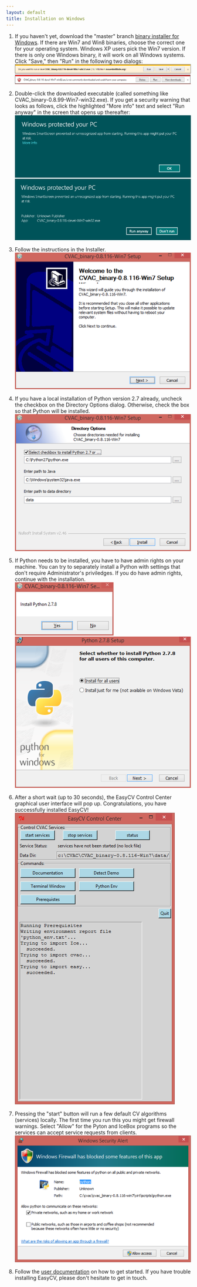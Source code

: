 ```yaml
---
layout: default
title: Installation on Windows
---
```


1. If you haven't yet, download the "master" branch [binary installer
for Windows](http://www.movesinstitute.org/~kolsch/CVAC/Download.php).
If there are Win7 and Win8 binaries, choose the correct one for your
operating system.  Windows XP users pick the Win7 version.  If there
is only one Windows binary, it will work on all Windows systems.
Click "Save," then "Run" in the following two dialogs:
![](images/WinSaveDialog.png)
![](images/WinWarningDialog.png)

2. Double-click the downloaded executable (called something like
CVAC_binary-0.8.99-Win7-win32.exe).  If you get a security warning
that looks as follows, click the highlighted "More info" text and select
"Run anyway" in the screen that opens up thereafter:
![](images/WinMoreInfo.png)
![](images/WinRunAnyway.png)

3. Follow the instructions in the Installer.
![](images/WinInstaller.png)

4. If you have a local installation of Python version 2.7 already, uncheck
the checkbox on the Directory Options dialog.  Otherwise, check the box so
that Python will be installed.
![](images/WinDirectoryOptions.png)

5. If Python needs to be installed, you have to have admin rights on
your machine.  You can try to separately install a Python with
settings that don't require Administrator's priviledges.  If you do
have admin rights, continue with the installation.<br>
![](images/WinInstallPython.png)
![](images/WinInstallPythonAllUsers.png)

8. After a short wait (up to 30 seconds), the EasyCV Control Center
graphical user interface will pop up.  Congratulations, you have
successfully installed EasyCV!
![EasyCV Control Center](images/WinControlCenter.png)

9. Pressing the "start" button will run a few default CV algorithms
(services) locally.  The first time you run this you might get
firewall warnings.  Select "Allow" for the Pyton and IceBox programs
so the services can accept service requests from clients.
![Select Allow](images/WinAllowAccess.png)

10. Follow the [user documentation](user-documentation.html) on how to
get started.  If you have trouble installing EasyCV, please don't
hesitate to get in touch.